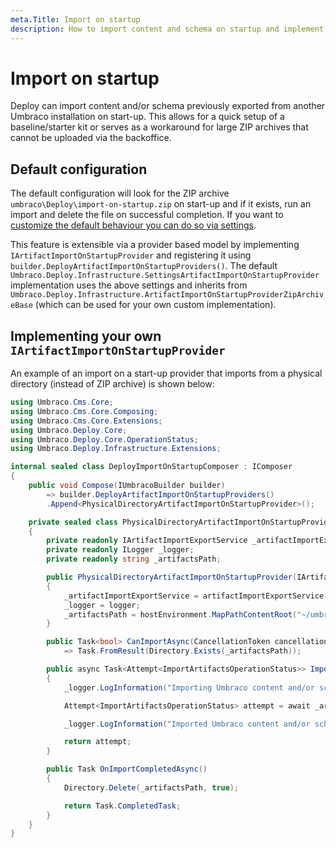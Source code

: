 ```yaml
---
meta.Title: Import on startup
description: How to import content and schema on startup and implement your own `IArtifactImportOnStartupProvider`
---
```


# Import on startup

Deploy can import content and/or schema previously exported from another Umbraco installation on start-up. This allows for a quick setup of a baseline/starter kit or serves as a workaround for large ZIP archives that cannot be uploaded via the backoffice.

## Default configuration

The default configuration will look for the ZIP archive `umbraco\Deploy\import-on-startup.zip` on start-up and if it exists, run an import and delete the file on successful completion. If you want to [customize the default behaviour you can do so via settings](../getting-started/deploy-settings.md#import-on-startup).

This feature is extensible via a provider based model by implementing `IArtifactImportOnStartupProvider` and registering it using `builder.DeployArtifactImportOnStartupProviders()`. The default `Umbraco.Deploy.Infrastructure.SettingsArtifactImportOnStartupProvider` implementation uses the above settings and inherits from `Umbraco.Deploy.Infrastructure.ArtifactImportOnStartupProviderZipArchiveBase` (which can be used for your own custom implementation).

## Implementing your own `IArtifactImportOnStartupProvider`

An example of an import on a start-up provider that imports from a physical directory (instead of ZIP archive) is shown below:

```csharp
using Umbraco.Cms.Core;
using Umbraco.Cms.Core.Composing;
using Umbraco.Cms.Core.Extensions;
using Umbraco.Deploy.Core;
using Umbraco.Deploy.Core.OperationStatus;
using Umbraco.Deploy.Infrastructure.Extensions;

internal sealed class DeployImportOnStartupComposer : IComposer
{
    public void Compose(IUmbracoBuilder builder)
        => builder.DeployArtifactImportOnStartupProviders()
        .Append<PhysicalDirectoryArtifactImportOnStartupProvider>();

    private sealed class PhysicalDirectoryArtifactImportOnStartupProvider : IArtifactImportOnStartupProvider
    {
        private readonly IArtifactImportExportService _artifactImportExportService;
        private readonly ILogger _logger;
        private readonly string _artifactsPath;

        public PhysicalDirectoryArtifactImportOnStartupProvider(IArtifactImportExportService artifactImportExportService, ILogger<PhysicalDirectoryArtifactImportOnStartupProvider> logger, IHostEnvironment hostEnvironment)
        {
            _artifactImportExportService = artifactImportExportService;
            _logger = logger;
            _artifactsPath = hostEnvironment.MapPathContentRoot("~/umbraco/Deploy/ImportOnStartup");
        }

        public Task<bool> CanImportAsync(CancellationToken cancellationToken = default)
            => Task.FromResult(Directory.Exists(_artifactsPath));

        public async Task<Attempt<ImportArtifactsOperationStatus>> ImportAsync(CancellationToken cancellationToken = default)
        {
            _logger.LogInformation("Importing Umbraco content and/or schema import at startup from directory {FilePath}.", _artifactsPath);

            Attempt<ImportArtifactsOperationStatus> attempt = await _artifactImportExportService.ImportArtifactsAsync(_artifactsPath, default, null, cancellationToken);

            _logger.LogInformation("Imported Umbraco content and/or schema import at startup from directory {FilePath} with status: {OperationStatus}.", _artifactsPath, attempt.Result);

            return attempt;
        }

        public Task OnImportCompletedAsync()
        {
            Directory.Delete(_artifactsPath, true);

            return Task.CompletedTask;
        }
    }
}
```